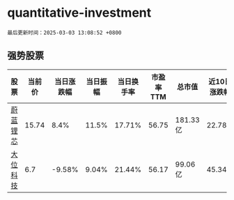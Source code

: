 # quantitative-investment

`最后更新时间：2025-03-03 13:08:52 +0800`

## 强势股票

|股票|当前价|当日涨跌幅|当日振幅|当日换手率|市盈率TTM|总市值|近10日涨跌幅|
|----|----|----|----|----|----|----|----|
|[蔚蓝锂芯](https://xueqiu.com/S/SZ002245)|15.74|8.4%|11.5%|17.71%|56.75|181.33亿|22.78%|
|[大位科技](https://xueqiu.com/S/SH600589)|6.7|-9.58%|9.04%|21.44%|56.17|99.06亿|45.34%|
